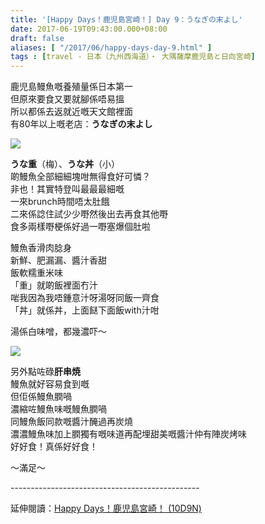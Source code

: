 ```yaml
---
title: '[Happy Days！鹿児島宮崎！] Day 9：うなぎの末よし'
date: 2017-06-19T09:43:00.000+08:00
draft: false
aliases: [ "/2017/06/happy-days-day-9.html" ]
tags : [travel - 日本（九州西海道）・ 大隅薩摩鹿児島と日向宮崎]
---
```


鹿児島鰻魚嘅養殖量係日本第一  
但原來要食又要就腳係唔易搵  
所以都係去返就近嘅天文館裡面  
有80年以上嘅老店：**うなぎの末よし**  

[![](https://c1.staticflickr.com/5/4205/34423349253_0bda53c4ed_z.jpg)](https://c1.staticflickr.com/5/4205/34423349253_0bda53c4ed_z.jpg)

**うな重**（梅）、**うな丼**（小）  
啲鰻魚全部細細塊咁無得食好可憐？  
非也！其實特登叫最最最細嘅  
一來brunch時間唔太肚餓  
二來係諗住試少少嘢然後出去再食其他嘢  
食多兩樣嘢梗係好過一嘢塞爆個肚啦  
  
鰻魚香滑肉腍身  
新鮮、肥漏漏、醬汁香甜  
飯軟糯重米味  
「重」就啲飯裡面冇汁  
啱我因為我唔鍾意汁呀湯呀同飯一齊食  
「丼」就係丼，上面餸下面飯with汁咁  
  
湯係白味噌，都幾濃吓～  

[![](https://c1.staticflickr.com/5/4273/34423349463_b926d90c4c_z.jpg)](https://c1.staticflickr.com/5/4273/34423349463_b926d90c4c_z.jpg)

另外點咗碌**肝串焼**  
鰻魚就好容易食到嘅  
但佢係鰻魚膶喎  
濃縮咗鰻魚味嘅鰻魚膶喎  
同鰻魚飯同款嘅醬汁醃過再炭燒  
濃濃鰻魚味加上膶獨有嘅味道再配埋甜美嘅醬汁仲有陣炭烤味  
好好食！真係好好食！  
  
～滿足～  
  
\-----------------------------------------------  
  
延伸閱讀：[Happy Days！鹿児島宮崎！ (10D9N)](http://www.hidie.net/2017/06/happy-days10d9n.html)